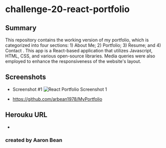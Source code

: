 # challenge-20-react-portfolio

## Summary
This repository contains the working version of my portfolio, which is categorized into four sections: 1) About Me; 2) Portfolio; 3) Resume; and 4) Contact . This app is a React-based application that utilizes Javascript, HTML, CSS, and various open-source libraries. Media queries were also employed to enhance the responsiveness of the website's layout.

## Screenshots
* Screenshot #1 ![React Portfolio Screenshot 1]()

* https://github.com/arbean1978/MyPortfolio

## Herouku URL
* 
### created by Aaron Bean